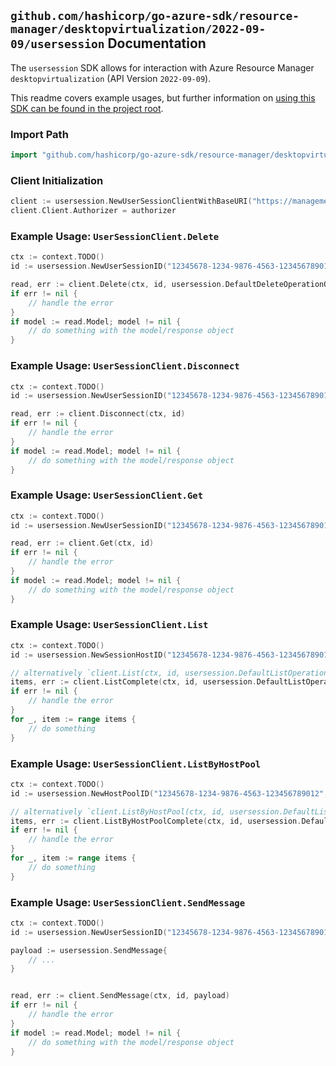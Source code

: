 
## `github.com/hashicorp/go-azure-sdk/resource-manager/desktopvirtualization/2022-09-09/usersession` Documentation

The `usersession` SDK allows for interaction with Azure Resource Manager `desktopvirtualization` (API Version `2022-09-09`).

This readme covers example usages, but further information on [using this SDK can be found in the project root](https://github.com/hashicorp/go-azure-sdk/tree/main/docs).

### Import Path

```go
import "github.com/hashicorp/go-azure-sdk/resource-manager/desktopvirtualization/2022-09-09/usersession"
```


### Client Initialization

```go
client := usersession.NewUserSessionClientWithBaseURI("https://management.azure.com")
client.Client.Authorizer = authorizer
```


### Example Usage: `UserSessionClient.Delete`

```go
ctx := context.TODO()
id := usersession.NewUserSessionID("12345678-1234-9876-4563-123456789012", "example-resource-group", "hostPoolName", "sessionHostName", "userSessionId")

read, err := client.Delete(ctx, id, usersession.DefaultDeleteOperationOptions())
if err != nil {
	// handle the error
}
if model := read.Model; model != nil {
	// do something with the model/response object
}
```


### Example Usage: `UserSessionClient.Disconnect`

```go
ctx := context.TODO()
id := usersession.NewUserSessionID("12345678-1234-9876-4563-123456789012", "example-resource-group", "hostPoolName", "sessionHostName", "userSessionId")

read, err := client.Disconnect(ctx, id)
if err != nil {
	// handle the error
}
if model := read.Model; model != nil {
	// do something with the model/response object
}
```


### Example Usage: `UserSessionClient.Get`

```go
ctx := context.TODO()
id := usersession.NewUserSessionID("12345678-1234-9876-4563-123456789012", "example-resource-group", "hostPoolName", "sessionHostName", "userSessionId")

read, err := client.Get(ctx, id)
if err != nil {
	// handle the error
}
if model := read.Model; model != nil {
	// do something with the model/response object
}
```


### Example Usage: `UserSessionClient.List`

```go
ctx := context.TODO()
id := usersession.NewSessionHostID("12345678-1234-9876-4563-123456789012", "example-resource-group", "hostPoolName", "sessionHostName")

// alternatively `client.List(ctx, id, usersession.DefaultListOperationOptions())` can be used to do batched pagination
items, err := client.ListComplete(ctx, id, usersession.DefaultListOperationOptions())
if err != nil {
	// handle the error
}
for _, item := range items {
	// do something
}
```


### Example Usage: `UserSessionClient.ListByHostPool`

```go
ctx := context.TODO()
id := usersession.NewHostPoolID("12345678-1234-9876-4563-123456789012", "example-resource-group", "hostPoolName")

// alternatively `client.ListByHostPool(ctx, id, usersession.DefaultListByHostPoolOperationOptions())` can be used to do batched pagination
items, err := client.ListByHostPoolComplete(ctx, id, usersession.DefaultListByHostPoolOperationOptions())
if err != nil {
	// handle the error
}
for _, item := range items {
	// do something
}
```


### Example Usage: `UserSessionClient.SendMessage`

```go
ctx := context.TODO()
id := usersession.NewUserSessionID("12345678-1234-9876-4563-123456789012", "example-resource-group", "hostPoolName", "sessionHostName", "userSessionId")

payload := usersession.SendMessage{
	// ...
}


read, err := client.SendMessage(ctx, id, payload)
if err != nil {
	// handle the error
}
if model := read.Model; model != nil {
	// do something with the model/response object
}
```
